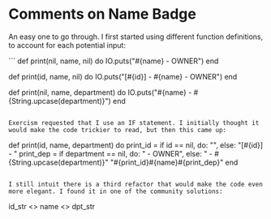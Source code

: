 # Comments on Name Badge

An easy one to go through. I first started using different function definitions, to account for each potential input: 

´´´
def print(nil, name, nil) do
   IO.puts("#{name} - OWNER")
end

def print(id, name, nil) do
   IO.puts("[#{id}] - #{name} - OWNER")
end

def print(nil, name, department) do
  IO.puts("#{name} - #{String.upcase(department)}")
end
```

Exercism requested that I use an IF statement. I initially thought it would make the code trickier to read, but then this came up:

```
 def print(id, name, department) do
    print_id = if id == nil, do:  "", else: "[#{id}] - "
    print_dep = if department == nil, do: " - OWNER", else: " - #{String.upcase(department)}"
    "#{print_id}#{name}#{print_dep}"
  end
```

I still intuit there is a third refactor that would make the code even more elegant. I found it in one of the community solutions:

```
id_str <> name <> dpt_str
```



